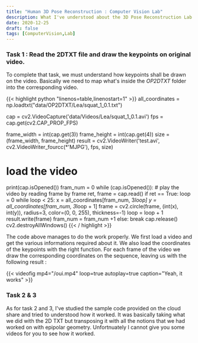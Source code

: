 ```yaml
---
title: "Human 3D Pose Reconstruction : Computer Vision Lab"
description: What I've understood about the 3D Pose Reconstruction Lab.
date: 2020-12-25
draft: false
tags: [ComputerVision,Lab]
---
```


### Task 1 : Read the 2DTXT file and draw the keypoints on original video.

To complete that task, we must understand how keypoints shall be drawn on the video. Basically we need to map what's inside the *OP2DTXT* folder into the corresponding video.

{{< highlight python "linenos=table,linenostart=1" >}}
all_coordinates = np.loadtxt("data/OP2DTXT/Lea/squat_1_0.1.txt")

cap = cv2.VideoCapture('data/Videos/Lea/squat_1_0.1.avi')
fps = cap.get(cv2.CAP_PROP_FPS)

frame_width = int(cap.get(3))
frame_height = int(cap.get(4))
size = (frame_width, frame_height)
result = cv2.VideoWriter('test.avi', cv2.VideoWriter_fourcc(*'MJPG'), fps, size)
# load the video
print(cap.isOpened())
fram_num = 0
while (cap.isOpened()):  # play the video by reading frame by frame
    ret, frame = cap.read()
    if ret == True:
        loop = 0
        while loop < 25:
            x = all_coordinates[fram_num, 3*loop]
            y = all_coordinates[fram_num, 3*loop + 1]
            frame = cv2.circle(frame, (int(x), int(y)), radius=3, color=(0, 0, 255), thickness=-1)
            loop = loop + 1
        result.write(frame)
        fram_num = fram_num +1
    else:
        break
cap.release()
cv2.destroyAllWindows()
{{< / highlight >}} 


The code above manages to do the work properly. We first load a video and get the various informations required about it. We also load the coordinates of the keypoints with the right function. For each frame of the video we draw the corresponding coordinates on the sequence, leaving us with the following result :

{{< videofig mp4="/oui.mp4" loop=true autoplay=true caption="Yeah, it works" >}}

### Task 2 & 3

As for task 2 and 3, I've studied the sample code provided on the cloud share and tried to understood how it worked. It was basically taking what we did with the 2D TXT but transposing it with all the notions that we had worked on with epipolar geometry. Unfortnuately I cannot give you some videos for you to see how it worked.